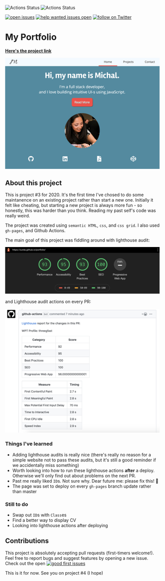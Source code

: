 ![Actions Status](https://github.com/zurda/portfolio/workflows/Post%20deploy%20audit/badge.svg) ![Actions Status](https://github.com/zurda/portfolio/workflows/PR%20Audit/badge.svg) 

[![open issues](https://img.shields.io/github/issues/zurda/portfolio.svg)](https://github.com/zurda/portfolio/issues) [![help wanted issues open](https://img.shields.io/github/issues/zurda/portfolio/help%20wanted.svg)](https://github.com/zurda/portfolio/issues?q=is%3Aissue+is%3Aopen+label%3A%22help+wanted%22) <a href="https://twitter.com/zur_da/follow?screen_name=zur_da">
    <img src="https://img.shields.io/twitter/follow/zur_da.svg?style=social&logo=twitter"
        alt="follow on Twitter">
</a>

# My Portfolio 

<strong><a href="https://zurda.github.io/portfolio/">Here's the project link</a></strong>

<img src="./portfolio-screen.png" 
alt="Screen grab of my portfolio" width="500" />

## About this project 

This is project #3 for 2020. It's the first time I've chosed to do some maintanence on an existing project rather than start a new one. Initially it felt like cheating, but starting a new project is always more fun - so honestly, this was harder than you think. Reading my past self's code was really weird.

The project was created using `semantic HTML`, `css`, and `css grid`. I also used `gh-pages`, and Github Actions.

The main goal of this project was fiddling around with lighthouse audit: 

<img src="./portfolio-audit.png" 
alt="Screen grab of lighthouse audit" width="500" />

and Lighthouse audit actions on every PR: 

<img src="./lighthouse-pr-audit.png" 
alt="Screen grab of lighthouse audit on every PR" width="500" />


### Things I've learned 

- Adding lighthouse audits is really nice (there's really no reason for a simple website not to pass these audits, but it's still a good reminder if we accidentally miss something)
- Worth looking into how to run these lighthouse actions **after** a deploy. Otherwise we'll only find out about problems on the next PR. 
- Past me really liked `ID`s. Not sure why. Dear future me: please fix this! 🥺
- The page was set to deploy on every `gh-pages` branch update rather than master

### Still to do

- Swap out `ID`s with `Class`es
- Find a better way to display CV 
- Looking into lighthouse actions after deploying 

## Contributions

This project is absolutely accepting pull requests (first-timers welcome!). Feel free to report bugs and suggest features by opening a new issue. Check out the open [![good first issues](https://img.shields.io/github/issues/zurda/portfolio/good%20first%20issue.svg)](https://github.com/zurda/portfolio/issues?q=is%3Aissue+is%3Aopen+label%3A%22good+first%22%issue)


This is it for now. See you on project #4 (I hope)
